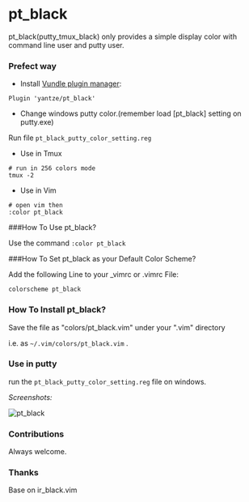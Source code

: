 # pt_black
pt_black(putty_tmux_black) only provides a simple display color with command line user and putty user.


### Prefect way
- Install [Vundle plugin manager](http://github.com/gmarik/Vundle.vim):
```
Plugin 'yantze/pt_black'
```
- Change windows putty color.(remember load [pt_black] setting on putty.exe)

Run file `pt_black_putty_color_setting.reg` 

- Use in Tmux
```
# run in 256 colors mode
tmux -2
```

- Use in Vim
```
# open vim then
:color pt_black
```


###How To Use pt_black?

Use the command `:color pt_black`


###How To Set pt_black as your Default Color Scheme?

Add the following Line to your _vimrc or .vimrc File:

```
colorscheme pt_black
```

### How To Install pt_black?

Save the file as "colors/pt_black.vim" under your ".vim" directory

i.e. as `~/.vim/colors/pt_black.vim` .

### Use in putty

run the `pt_black_putty_color_setting.reg` file on windows.


*Screenshots:*


![pt_black](https://raw.github.com/yantze/pt_black/master/screenshot/Screenshot_1.png)

### Contributions
Always welcome.

### Thanks
Base on ir_black.vim
